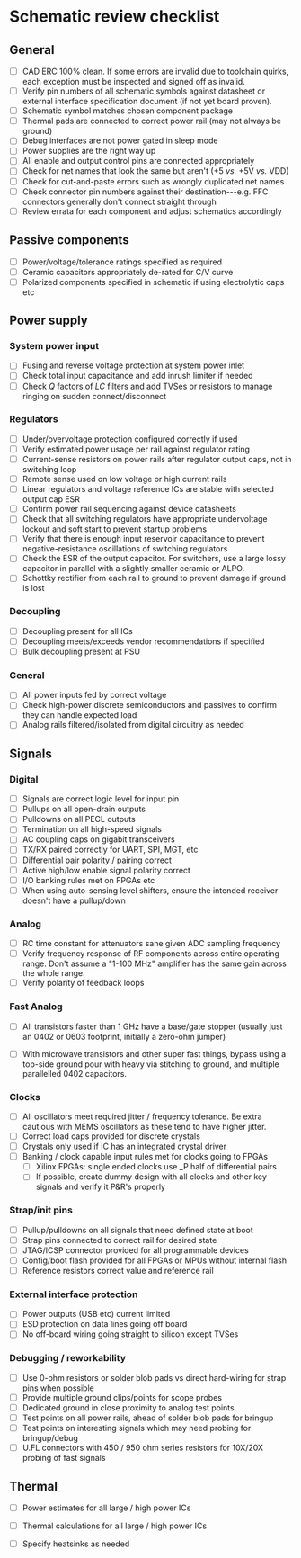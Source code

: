 # Schematic review checklist

## General

* [ ] CAD ERC 100% clean. If some errors are invalid due to toolchain quirks, each exception must be inspected and signed off as invalid.
* [ ] Verify pin numbers of all schematic symbols against datasheet or external interface specification document (if not yet board proven).
* [ ] Schematic symbol matches chosen component package
* [ ] Thermal pads are connected to correct power rail (may not always be ground)
* [ ] Debug interfaces are not power gated in sleep mode
* [ ] Power supplies are the right way up
* [ ] All enable and output control pins are connected appropriately
* [ ] Check for net names that look the same but aren't (+5 _vs._ +5V _vs._ VDD)
* [ ] Check for cut-and-paste errors such as wrongly duplicated net names
* [ ] Check connector pin numbers against their destination---e.g. FFC connectors generally don't connect straight through
* [ ] Review errata for each component and adjust schematics accordingly

## Passive components
* [ ] Power/voltage/tolerance ratings specified as required
* [ ] Ceramic capacitors appropriately de-rated for C/V curve
* [ ] Polarized components specified in schematic if using electrolytic caps etc

## Power supply

### System power input

* [ ] Fusing and reverse voltage protection at system power inlet
* [ ] Check total input capacitance and add inrush limiter if needed
* [ ] Check _Q_ factors of _LC_ filters and add TVSes or resistors to manage ringing on sudden connect/disconnect

### Regulators

* [ ] Under/overvoltage protection configured correctly if used
* [ ] Verify estimated power usage per rail against regulator rating
* [ ] Current-sense resistors on power rails after regulator output caps, not in switching loop
* [ ] Remote sense used on low voltage or high current rails
* [ ] Linear regulators and voltage reference ICs are stable with selected output cap ESR
* [ ] Confirm power rail sequencing against device datasheets
* [ ] Check that all switching regulators have appropriate undervoltage lockout and soft start to prevent startup problems
* [ ] Verify that there is enough input reservoir capacitance to prevent negative-resistance oscillations of switching regulators
* [ ] Check the ESR of the output capacitor.  For switchers, use a large lossy capacitor in parallel with a slightly smaller ceramic or ALPO.
* [ ] Schottky rectifier from each rail to ground to prevent damage if ground is lost

### Decoupling
* [ ] Decoupling present for all ICs
* [ ] Decoupling meets/exceeds vendor recommendations if specified
* [ ] Bulk decoupling present at PSU

### General
* [ ] All power inputs fed by correct voltage
* [ ] Check high-power discrete semiconductors and passives to confirm they can handle expected load
* [ ] Analog rails filtered/isolated from digital circuitry as needed

## Signals

### Digital

* [ ] Signals are correct logic level for input pin
* [ ] Pullups on all open-drain outputs
* [ ] Pulldowns on all PECL outputs
* [ ] Termination on all high-speed signals
* [ ] AC coupling caps on gigabit transceivers
* [ ] TX/RX paired correctly for UART, SPI, MGT, etc
* [ ] Differential pair polarity / pairing correct
* [ ] Active high/low enable signal polarity correct
* [ ] I/O banking rules met on FPGAs etc
* [ ] When using auto-sensing level shifters, ensure the intended receiver doesn't have a pullup/down

### Analog

* [ ] RC time constant for attenuators sane given ADC sampling frequency
* [ ] Verify frequency response of RF components across entire operating range. Don't assume a "1-100 MHz" amplifier has the
same gain across the whole range.
* [ ] Verify polarity of feedback loops

### Fast Analog
* [ ] All transistors faster than 1 GHz have a base/gate stopper (usually just an 0402 or 0603 footprint, initially a zero-ohm jumper)
* [ ] With microwave transistors and other super fast things, bypass using a top-side ground pour with heavy via stitching to ground, and multiple parallelled 0402 capacitors.


### Clocks

* [ ] All oscillators meet required jitter / frequency tolerance. Be extra cautious with MEMS oscillators as these tend to have higher jitter.
* [ ] Correct load caps provided for discrete crystals
* [ ] Crystals only used if IC has an integrated crystal driver
* [ ] Banking / clock capable input rules met for clocks going to FPGAs
    * [ ] Xilinx FPGAs: single ended clocks use _P half of differential pairs
    * [ ] If possible, create dummy design with all clocks and other key signals and verify it P&R's properly

### Strap/init pins

* [ ] Pullup/pulldowns on all signals that need defined state at boot
* [ ] Strap pins connected to correct rail for desired state
* [ ] JTAG/ICSP connector provided for all programmable devices
* [ ] Config/boot flash provided for all FPGAs or MPUs without internal flash
* [ ] Reference resistors correct value and reference rail

### External interface protection

* [ ] Power outputs (USB etc) current limited
* [ ] ESD protection on data lines going off board
* [ ] No off-board wiring going straight to silicon except TVSes

### Debugging / reworkability

* [ ] Use 0-ohm resistors or solder blob pads vs direct hard-wiring for strap pins when possible
* [ ] Provide multiple ground clips/points for scope probes
* [ ] Dedicated ground in close proximity to analog test points
* [ ] Test points on all power rails, ahead of solder blob pads for bringup
* [ ] Test points on interesting signals which may need probing for bringup/debug
* [ ] U.FL connectors with 450 / 950 ohm series resistors for 10X/20X probing of fast signals

## Thermal

* [ ] Power estimates for all large / high power ICs
* [ ] Thermal calculations for all large / high power ICs
* [ ] Specify heatsinks as needed

